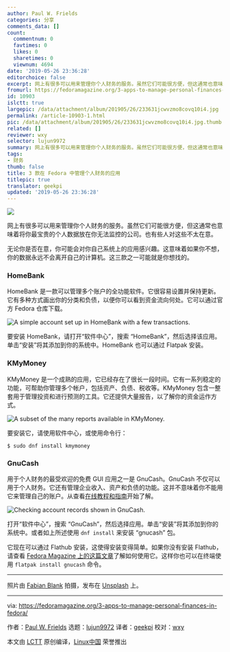 ```yaml
---
author: Paul W. Frields
categories: 分享
comments_data: []
count:
  commentnum: 0
  favtimes: 0
  likes: 0
  sharetimes: 0
  viewnum: 4694
date: '2019-05-26 23:36:28'
editorchoice: false
excerpt: 网上有很多可以用来管理你个人财务的服务。虽然它们可能很方便，但这通常也意味着将你最宝贵的个人数据放在你无法监控的公司。也有些人对这些不太在意。
fromurl: https://fedoramagazine.org/3-apps-to-manage-personal-finances-in-fedora/
id: 10903
islctt: true
largepic: /data/attachment/album/201905/26/233631jcwvzmo8covq10i4.jpg
permalink: /article-10903-1.html
pic: /data/attachment/album/201905/26/233631jcwvzmo8covq10i4.jpg.thumb.jpg
related: []
reviewer: wxy
selector: lujun9972
summary: 网上有很多可以用来管理你个人财务的服务。虽然它们可能很方便，但这通常也意味着将你最宝贵的个人数据放在你无法监控的公司。也有些人对这些不太在意。
tags:
- 财务
thumb: false
title: 3 款在 Fedora 中管理个人财务的应用
titlepic: true
translator: geekpi
updated: '2019-05-26 23:36:28'
---
```


![](/data/attachment/album/201905/26/233631jcwvzmo8covq10i4.jpg)


网上有很多可以用来管理你个人财务的服务。虽然它们可能很方便，但这通常也意味着将你最宝贵的个人数据放在你无法监控的公司。也有些人对这些不太在意。


无论你是否在意，你可能会对你自己系统上的应用感兴趣。这意味着如果你不想，你的数据永远不会离开自己的计算机。这三款之一可能就是你想找的。


### HomeBank


HomeBank 是一款可以管理多个账户的全功能软件。它很容易设置并保持更新。它有多种方式画出你的分类和负债，以便你可以看到资金流向何处。它可以通过官方 Fedora 仓库下载。


![A simple account set up in HomeBank with a few transactions.](/data/attachment/album/201905/26/233632v7uf3qqr53f4fu4e.png)


要安装 HomeBank，请打开“软件中心”，搜索 “HomeBank”，然后选择该应用。单击“安装”将其添加到你的系统中。HomeBank 也可以通过 Flatpak 安装。


### KMyMoney


KMyMoney 是一个成熟的应用，它已经存在了很长一段时间。它有一系列稳定的功能，可帮助你管理多个帐户，包括资产、负债、税收等。KMyMoney 包含一整套用于管理投资和进行预测的工具。它还提供大量报告，以了解你的资金运作方式。


![A subset of the many reports available in KMyMoney.](/data/attachment/album/201905/26/233633fgnzh4fhntnigrts.png)


要安装它，请使用软件中心，或使用命令行：



```
$ sudo dnf install kmymoney
```

### GnuCash


用于个人财务的最受欢迎的免费 GUI 应用之一是 GnuCash。GnuCash 不仅可以用于个人财务。它还有管理企业收入、资产和负债的功能。这并不意味着你不能用它来管理自己的账户。从查看[在线教程和指南](https://www.gnucash.org/viewdoc.phtml?rev=3&lang=C&doc=guide)开始了解。


![Checking account records shown in GnuCash.](/data/attachment/album/201905/26/233634ao6mubdkbx9abo8c.png)


打开“软件中心”，搜索 “GnuCash”，然后选择应用。单击“安装”将其添加到你的系统中。或者如上所述使用 `dnf install` 来安装 “gnucash” 包。


它现在可以通过 Flathub 安装，这使得安装变得简单。如果你没有安装 Flathub，请查看 [Fedora Magazine 上的这篇文章](https://fedoramagazine.org/install-flathub-apps-fedora/)了解如何使用它。这样你也可以在终端使用 `flatpak install gnucash` 命令。




---


照片由 [Fabian Blank](https://unsplash.com/photos/pElSkGRA2NU?utm_source=unsplash&utm_medium=referral&utm_content=creditCopyText) 拍摄，发布在 [Unsplash](https://unsplash.com/search/photos/money?utm_source=unsplash&utm_medium=referral&utm_content=creditCopyText) 上。




---


via: <https://fedoramagazine.org/3-apps-to-manage-personal-finances-in-fedora/>


作者：[Paul W. Frields](https://fedoramagazine.org/author/pfrields/) 选题：[lujun9972](https://github.com/lujun9972) 译者：[geekpi](https://github.com/geekpi) 校对：[wxy](https://github.com/wxy)


本文由 [LCTT](https://github.com/LCTT/TranslateProject) 原创编译，[Linux中国](https://linux.cn/) 荣誉推出